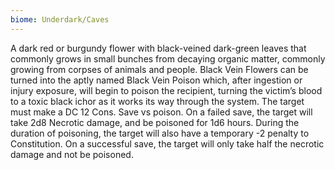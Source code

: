 ```yaml
---
biome: Underdark/Caves
---
```

A dark red or burgundy flower with black-veined dark-green leaves that commonly grows in small bunches from decaying organic matter, commonly growing from corpses of animals and people. Black Vein Flowers can be turned into the aptly named Black Vein Poison which, after ingestion or injury exposure, will begin to poison the recipient, turning the victim’s blood to a toxic black ichor as it works its way through the system. The target must make a DC 12 Cons. Save vs poison. On a failed save, the target will take 2d8 Necrotic damage, and be poisoned for 1d6 hours. During the duration of poisoning, the target will also have a temporary -2 penalty to Constitution. On a successful save, the target will only take half the necrotic damage and not be poisoned. 

